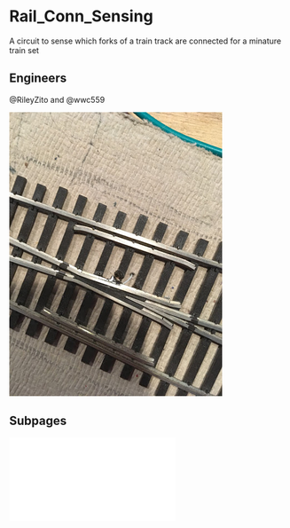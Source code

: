 # Rail_Conn_Sensing
A circuit to sense which forks of a train track are connected for a minature train set

## Engineers
@RileyZito and @wwc559

![Rails](Images/rails.jpg)

## Subpages
![Design](Documents/Design.md)


